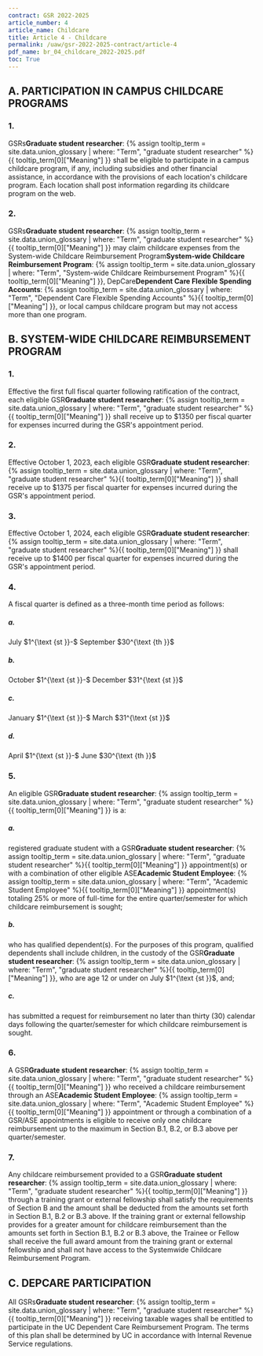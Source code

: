 ```yaml
---
contract: GSR 2022-2025
article_number: 4
article_name: Childcare 
title: Article 4 - Childcare 
permalink: /uaw/gsr-2022-2025-contract/article-4
pdf_name: br_04_childcare_2022-2025.pdf
toc: True
---
```



<div class="lvl2"><h2>A. PARTICIPATION IN CAMPUS CHILDCARE PROGRAMS</h2>

<div class="lvl3"><h3 class="inline-header">1.</h3> <span class="tooltip">GSRs<span class="tooltip-text"><b>Graduate student researcher</b>: {% assign tooltip_term = site.data.union_glossary | where: "Term", "graduate student researcher" %}{{ tooltip_term[0]["Meaning"] }}</span></span> shall be eligible to participate in a campus childcare program, if any, including subsidies and other financial assistance, in accordance with the provisions of each location's childcare program. Each location shall post information regarding its childcare program on the web.
</div><!-- End of level 3: 1.-->
<div class="lvl3"><h3 class="inline-header">2.</h3> <span class="tooltip">GSRs<span class="tooltip-text"><b>Graduate student researcher</b>: {% assign tooltip_term = site.data.union_glossary | where: "Term", "graduate student researcher" %}{{ tooltip_term[0]["Meaning"] }}</span></span> may claim childcare expenses from the <span class="tooltip">System-wide Childcare Reimbursement Program<span class="tooltip-text"><b>System-wide Childcare Reimbursement Program</b>: {% assign tooltip_term = site.data.union_glossary | where: "Term", "System-wide Childcare Reimbursement Program" %}{{ tooltip_term[0]["Meaning"] }}</span></span>, <span class="tooltip">DepCare<span class="tooltip-text"><b>Dependent Care Flexible Spending Accounts</b>: {% assign tooltip_term = site.data.union_glossary | where: "Term", "Dependent Care Flexible Spending Accounts" %}{{ tooltip_term[0]["Meaning"] }}</span></span>, or local campus childcare program but may not access more than one program.

</div><!-- End of level 2: A. PARTICIPATION IN CAMPUS CHILDCARE PROGRAMS-->
</div><!-- End of level 3: 2.-->
<div class="lvl2"><h2>B. SYSTEM-WIDE CHILDCARE REIMBURSEMENT PROGRAM</h2>

<div class="lvl3"><h3 class="inline-header">1.</h3> Effective the first full fiscal quarter following ratification of the contract, each eligible <span class="tooltip">GSR<span class="tooltip-text"><b>Graduate student researcher</b>: {% assign tooltip_term = site.data.union_glossary | where: "Term", "graduate student researcher" %}{{ tooltip_term[0]["Meaning"] }}</span></span> shall receive up to $1350 per fiscal quarter for expenses incurred during the GSR's appointment period.
</div><!-- End of level 3: 1.-->
<div class="lvl3"><h3 class="inline-header">2.</h3> Effective October 1, 2023, each eligible <span class="tooltip">GSR<span class="tooltip-text"><b>Graduate student researcher</b>: {% assign tooltip_term = site.data.union_glossary | where: "Term", "graduate student researcher" %}{{ tooltip_term[0]["Meaning"] }}</span></span> shall receive up to $1375 per fiscal quarter for expenses incurred during the GSR's appointment period.
</div><!-- End of level 3: 2.-->
<div class="lvl3"><h3 class="inline-header">3.</h3> Effective October 1, 2024, each eligible <span class="tooltip">GSR<span class="tooltip-text"><b>Graduate student researcher</b>: {% assign tooltip_term = site.data.union_glossary | where: "Term", "graduate student researcher" %}{{ tooltip_term[0]["Meaning"] }}</span></span> shall receive up to $1400 per fiscal quarter for expenses incurred during the GSR's appointment period.
</div><!-- End of level 3: 3.-->
<div class="lvl3"><h3 class="inline-header">4.</h3> A fiscal quarter is defined as a three-month time period as follows:
<div class="lvl5"><h5 class="inline-header">a.</h5> July $1^{\text {st }}-$ September $30^{\text {th }}$
</div><!-- End of level 5: a.-->
<div class="lvl5"><h5 class="inline-header">b.</h5> October $1^{\text {st }}-$ December $31^{\text {st }}$
</div><!-- End of level 5: b.-->
<div class="lvl5"><h5 class="inline-header">c.</h5> January $1^{\text {st }}-$ March $31^{\text {st }}$
</div><!-- End of level 5: c.-->
<div class="lvl5"><h5 class="inline-header">d.</h5> April $1^{\text {st }}-$ June $30^{\text {th }}$
</div><!-- End of level 3: 4.-->
</div><!-- End of level 5: d.-->
<div class="lvl3"><h3 class="inline-header">5.</h3> An eligible <span class="tooltip">GSR<span class="tooltip-text"><b>Graduate student researcher</b>: {% assign tooltip_term = site.data.union_glossary | where: "Term", "graduate student researcher" %}{{ tooltip_term[0]["Meaning"] }}</span></span> is a:
<div class="lvl5"><h5 class="inline-header">a.</h5> registered graduate student with a <span class="tooltip">GSR<span class="tooltip-text"><b>Graduate student researcher</b>: {% assign tooltip_term = site.data.union_glossary | where: "Term", "graduate student researcher" %}{{ tooltip_term[0]["Meaning"] }}</span></span> appointment(s) or with a combination of other eligible <span class="tooltip">ASE<span class="tooltip-text"><b>Academic Student Employee</b>: {% assign tooltip_term = site.data.union_glossary | where: "Term", "Academic Student Employee" %}{{ tooltip_term[0]["Meaning"] }}</span></span> appointment(s) totaling 25% or more of full-time for the entire quarter/semester for which childcare reimbursement is sought;
</div><!-- End of level 5: a.-->
<div class="lvl5"><h5 class="inline-header">b.</h5> who has qualified dependent(s). For the purposes of this program, qualified dependents shall include children, in the custody of the <span class="tooltip">GSR<span class="tooltip-text"><b>Graduate student researcher</b>: {% assign tooltip_term = site.data.union_glossary | where: "Term", "graduate student researcher" %}{{ tooltip_term[0]["Meaning"] }}</span></span>, who are age 12 or under on July $1^{\text {st }}$, and;
</div><!-- End of level 5: b.-->
<div class="lvl5"><h5 class="inline-header">c.</h5> has submitted a request for reimbursement no later than thirty (30) calendar days following the quarter/semester for which childcare reimbursement is sought.
</div><!-- End of level 3: 5.-->
</div><!-- End of level 5: c.-->
<div class="lvl3"><h3 class="inline-header">6.</h3> A <span class="tooltip">GSR<span class="tooltip-text"><b>Graduate student researcher</b>: {% assign tooltip_term = site.data.union_glossary | where: "Term", "graduate student researcher" %}{{ tooltip_term[0]["Meaning"] }}</span></span> who received a childcare reimbursement through an <span class="tooltip">ASE<span class="tooltip-text"><b>Academic Student Employee</b>: {% assign tooltip_term = site.data.union_glossary | where: "Term", "Academic Student Employee" %}{{ tooltip_term[0]["Meaning"] }}</span></span> appointment or through a combination of a GSR/ASE appointments is eligible to receive only one childcare reimbursement up to the maximum in Section B.1, B.2, or B.3 above per quarter/semester.
</div><!-- End of level 3: 6.-->
<div class="lvl3"><h3 class="inline-header">7.</h3> Any childcare reimbursement provided to a <span class="tooltip">GSR<span class="tooltip-text"><b>Graduate student researcher</b>: {% assign tooltip_term = site.data.union_glossary | where: "Term", "graduate student researcher" %}{{ tooltip_term[0]["Meaning"] }}</span></span> through a training grant or external fellowship shall satisfy the requirements of Section B and the amount shall be deducted from the amounts set forth in Section B.1, B.2 or B.3 above. If the training grant or external fellowship provides for a greater amount for childcare reimbursement than the amounts set forth in Section B.1, B.2 or B.3 above, the Trainee or Fellow shall receive the full award amount from the training grant or external fellowship and shall not have access to the Systemwide Childcare Reimbursement Program.

</div><!-- End of level 2: B. SYSTEM-WIDE CHILDCARE REIMBURSEMENT PROGRAM-->
</div><!-- End of level 3: 7.-->
<div class="lvl2"><h2>C. DEPCARE PARTICIPATION</h2>

All <span class="tooltip">GSRs<span class="tooltip-text"><b>Graduate student researcher</b>: {% assign tooltip_term = site.data.union_glossary | where: "Term", "graduate student researcher" %}{{ tooltip_term[0]["Meaning"] }}</span></span> receiving taxable wages shall be entitled to participate in the UC Dependent Care Reimbursement Program. The terms of this plan shall be determined by UC in accordance with Internal Revenue Service regulations.

</div><!-- End of level 2: C. DEPCARE PARTICIPATION-->
